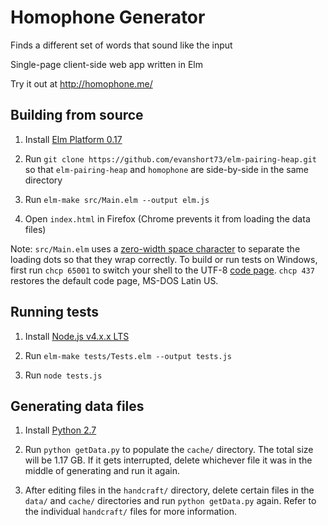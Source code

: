 # Homophone Generator
Finds a different set of words that sound like the input

Single-page client-side web app written in Elm

Try it out at http://homophone.me/

## Building from source

1. Install [Elm Platform 0.17](http://elm-lang.org/install)

1. Run `git clone https://github.com/evanshort73/elm-pairing-heap.git` so that
`elm-pairing-heap` and `homophone` are side-by-side in the same directory

1. Run `elm-make src/Main.elm --output elm.js`

1. Open `index.html` in Firefox (Chrome prevents it from loading the data
files)

Note: `src/Main.elm` uses a
[zero-width space character](https://en.wikipedia.org/wiki/Zero-width_space)
to separate the loading dots so that they wrap correctly. To build or run
tests on Windows, first run `chcp 65001` to switch your shell to the UTF-8
[code page](https://en.wikipedia.org/wiki/Code_page). `chcp 437` restores the
default code page, MS-DOS Latin US.

## Running tests

1. Install [Node.js v4.x.x LTS](https://nodejs.org/en/)

1. Run `elm-make tests/Tests.elm --output tests.js`

1. Run `node tests.js`

## Generating data files

1. Install [Python 2.7](https://www.python.org/downloads/)

1. Run `python getData.py` to populate the `cache/` directory. The total size
will be 1.17 GB. If it gets interrupted, delete whichever file it was in the
middle of generating and run it again.

1. After editing files in the `handcraft/` directory, delete certain files in
the `data/` and `cache/` directories and run `python getData.py` again. Refer
to the individual `handcraft/` files for more information.
